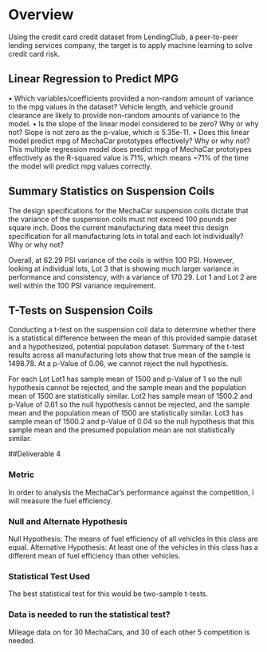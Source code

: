 # Overview
Using the credit card credit dataset from LendingClub, a peer-to-peer lending services company, the target is to  apply machine learning to solve credit card risk.

## Linear Regression to Predict MPG

•	Which variables/coefficients provided a non-random amount of variance to the mpg values in the dataset?
Vehicle length, and vehicle ground clearance are likely to provide non-random amounts of variance to the model. 
•	Is the slope of the linear model considered to be zero? Why or why not?
Slope is not zero as the p-value, which is 5.35e-11.
•	Does this linear model predict mpg of MechaCar prototypes effectively? Why or why not?
This multiple regression model does predict mpg of MechaCar prototypes effectively as the R-squared value is 71%, which means ~71% of the time the model will predict mpg values correctly. 
 

## Summary Statistics on Suspension Coils

The design specifications for the MechaCar suspension coils dictate that the variance of the suspension coils must not exceed 100 pounds per square inch. Does the current manufacturing data meet this design specification for all manufacturing lots in total and each lot individually? Why or why not?

Overall, at 62.29 PSI variance of the coils is within 100 PSI. However, looking at individual lots, Lot 3 that is showing much larger variance in performance and consistency, with a variance of 170.29.
Lot 1 and Lot 2 are well within the 100 PSI variance requirement.

## T-Tests on Suspension Coils
Conducting a t-test on the suspension coil data to determine whether there is a statistical difference between the mean of this provided sample dataset and a hypothesized, potential population dataset.
Summary of the t-test results across all manufacturing lots show that true mean of the sample is 1498.78. At a p-Value of 0.06, we cannot reject the null hypothesis.

For each Lot
Lot1 has sample mean of 1500 and p-Value of 1 so the null hypothesis cannot be rejected, and the sample mean and the population mean of 1500 are statistically similar.
Lot2 has sample mean of 1500.2 and p-Value of 0.61  so the null hypothesis cannot be rejected, and the sample mean and the population mean of 1500 are statistically similar.
Lot3 has sample mean of 1500.2 and p-Value of 0.04 so the null hypothesis that this sample mean and the presumed population mean are not statistically similar.


##Deliverable 4

### Metric
In order to analysis the MechaCar’s performance against the competition, I will measure the fuel efficiency.

### Null and Alternate Hypothesis

Null Hypothesis: The means of fuel efficiency of all vehicles in this class are equal.
Alternative Hypothesis: At least one of the vehicles in this class has a different mean of fuel efficiency than other vehicles.

### Statistical Test Used

The best statistical test for this would be two-sample t-tests.

### Data is needed to run the statistical test?
Mileage data on for 30 MechaCars, and 30 of each other 5 competition is needed.  

